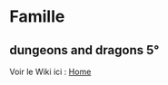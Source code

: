 # Famille

## dungeons and dragons 5° 
Voir le Wiki ici : [Home](https://github.com/Kavekha/jdr/wiki)
